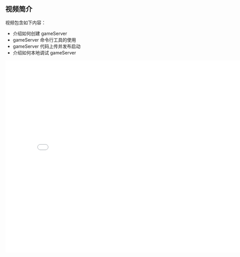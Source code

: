 ## 视频简介

视频包含如下内容：

- 介绍如何创建 gameServer
- gameServer 命令行工具的使用
- gameServer 代码上传并发布启动
- 介绍如何本地调试 gameServer

<div style="text-align: center">

  <iframe style="width: 800px;height: 600px;"src="//player.bilibili.com/player.html?aid=25356968&cid=43880730&page=1" scrolling="no" border="0" frameborder="no" framespacing="0" allowfullscreen="true">  </iframe>

</div>

